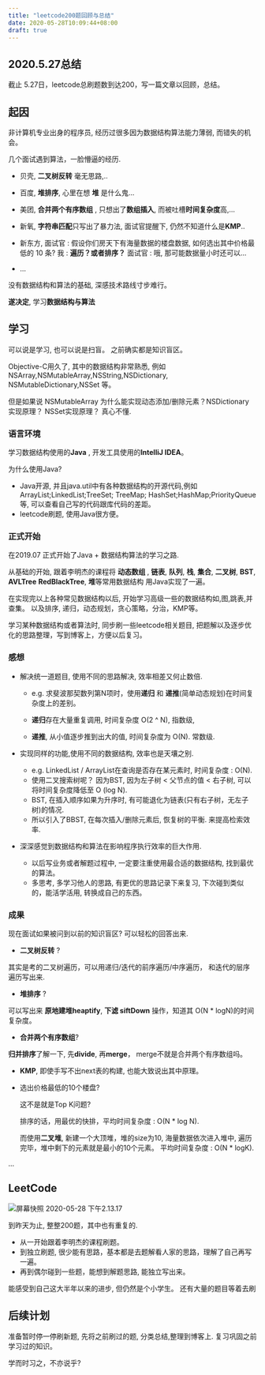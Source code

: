 ```yaml
---
title: "leetcode200题回顾与总结"
date: 2020-05-28T10:09:44+08:00
draft: true
---
```




## 2020.5.27总结

截止 5.27日，leetcode总刷题数到达200，写一篇文章以回顾，总结。



## 起因

非计算机专业出身的程序员, 经历过很多因为数据结构算法能力薄弱, 而错失的机会。



几个面试遇到算法，一脸懵逼的经历.

- 贝壳,  **二叉树反转** 毫无思路,..
- 百度,  **堆排序**, 心里在想 **堆** 是什么鬼...
- 美团,  **合并两个有序数组**  , 只想出了**数组插入**, 而被吐槽**时间复杂度**高,...
- 新氧,  **字符串匹配**只写出了暴力法, 面试官提醒下, 仍然不知道什么是**KMP**..
- 新东方,  面试官 : 假设你们房天下有海量数据的楼盘数据, 如何选出其中价格最低的 10 条?   我 : **遍历？或者排序？** 面试官 : 哦, 那可能数据量小时还可以...  

- ...



没有数据结构和算法的基础, 深感技术路线寸步难行。

**遂决定**,  学习**数据结构与算法**



## 学习



可以说是学习, 也可以说是扫盲。 之前确实都是知识盲区。



Objective-C用久了, 其中的数据结构非常熟悉, 例如NSArray,NSMutableArray,NSString,NSDictionary, NSMutableDictionary,NSSet 等。

但是如果说 NSMutableArray 为什么能实现动态添加/删除元素？NSDictionary 实现原理？ NSSet实现原理？ 真心不懂. 



### 语言环境

学习数据结构使用的**Java** , 开发工具使用的**IntelliJ IDEA**。

 为什么使用Java?

- Java开源, 并且java.util中有各种数据结构的开源代码,例如 ArrayList;LinkedList;TreeSet; TreeMap; HashSet;HashMap;PriorityQueue等, 可以查看自己写的代码跟库代码的差距。
- leetcode刷题, 使用Java很方便。



### 正式开始

在2019.07 正式开始了Java + 数据结构算法的学习之路.



从基础的开始, 跟着李明杰的课程将 **动态数组** , **链表**, **队列**, **栈**, **集合**, **二叉树**, **BST**, **AVLTree** **RedBlackTree**, **堆**等常用数据结构 用Java实现了一遍。



在实现完以上各种常见数据结构以后, 开始学习高级一些的数据结构如,图,跳表,并查集。 以及排序, 递归，动态规划，贪心策略，分治，KMP等。



学习某种数据结构或者算法时, 同步刷一些leetcode相关题目, 把题解以及逐步优化的思路整理，写到博客上，方便以后复习。



### 感想

- 解决统一道题目,  使用不同的思路解决, 效率相差又何止数倍.

  - e.g. 求斐波那契数列第N项时，使用**递归** 和 **递推**(简单动态规划)在时间复杂度上的差别。

  - **递归**存在大量重复调用, 时间复杂度 O(2 ^ N), 指数级, 

  - **递推**, 从小值逐步推到出大的值, 时间复杂度为 O(N). 常数级.

    

- 实现同样的功能,使用不同的数据结构, 效率也是天壤之别.

  - e.g. LinkedList / ArrayList在查询是否存在某元素时, 时间复杂度 : O(N). 
  - 使用二叉搜索树呢？ 因为BST, 因为左子树 < 父节点的值 < 右子树, 可以将时间复杂度降低至 O (log N).
  - BST, 在插入顺序如果为升序时, 有可能退化为链表(只有右子树，无左子树)的情况.
  - 所以引入了BBST, 在每次插入/删除元素后, 恢复树的平衡. 来提高检索效率.



- 深深感觉到数据结构和算法在影响程序执行效率的巨大作用.
  - 以后写业务或者解题过程中, 一定要注重使用最合适的数据结构, 找到最优的算法。
  - 多思考, 多学习他人的思路, 有更优的思路记录下来复习, 下次碰到类似的，能活学活用, 转换成自己的东西。



### 成果

现在面试如果被问到以前的知识盲区?  可以轻松的回答出来. 

- **二叉树反转** ? 

其实是考的二叉树遍历，可以用递归/迭代的前序遍历/中序遍历， 和迭代的层序遍历写出来.



- **堆排序** ?

可以写出来 **原地建堆heaptify**, **下滤 siftDown** 操作，知道其 O(N * logN)的时间复杂度。



- **合并两个有序数组**?

**归并排序**了解一下, 先**divide**, 再**merge**， merge不就是合并两个有序数组吗。



- **KMP**, 即使手写不出next表的构建, 也能大致说出其中原理。 

  

- 选出价格最低的10个楼盘? 

  这不是就是Top K问题?

   排序的话，用最优的快排，平均时间复杂度 : O(N * log N).

  而使用**二叉堆**, 新建一个大顶堆，堆的size为10, 海量数据依次进入堆中, 遍历完毕，堆中剩下的元素就是最小的10个元素。 平均时间复杂度 : O(N * logK).

...



## LeetCode

![屏幕快照 2020-05-28 下午2.13.17](https://tva1.sinaimg.cn/large/007S8ZIlly1gf84yqssadj30rn0nc0wy.jpg)



到昨天为止, 整整200题，其中也有重复的.  

- 从一开始跟着李明杰的课程刷题。
- 到独立刷题, 很少能有思路，基本都是去题解看人家的思路，理解了自己再写一遍。
- 再到偶尔碰到一些题，能想到解题思路, 能独立写出来。

能感受到自己这大半年以来的进步, 但仍然是个小学生。 还有大量的题目等着去刷



## 后续计划

准备暂时停一停刷新题, 先将之前刷过的题, 分类总结,整理到博客上.  复习巩固之前学习过的知识。 

学而时习之，不亦说乎? 